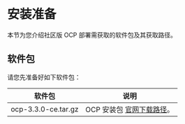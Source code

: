# 安装准备

本节为您介绍社区版 OCP 部署需获取的软件包及其获取路径。

## 软件包

请您先准备好如下软件包：

|                                                                              软件包                                                                               |                                                                                                                                                                                                                                  说明                                                                                                                                                                                                                                  |
|----------------------------------------------------------------------------------------------------------------------------------------------------------------|----------------------------------------------------------------------------------------------------------------------------------------------------------------------------------------------------------------------------------------------------------------------------------------------------------------------------------------------------------------------------------------------------------------------------------------------------------------------|
| ocp-3.3.0-ce.tar.gz                                                                                                                                            | OCP 安装包 [官网下载路径](https://open.oceanbase.com/softwareCenter/community)。                                                                                                                                                                                                                                                                                                                                                                                |
